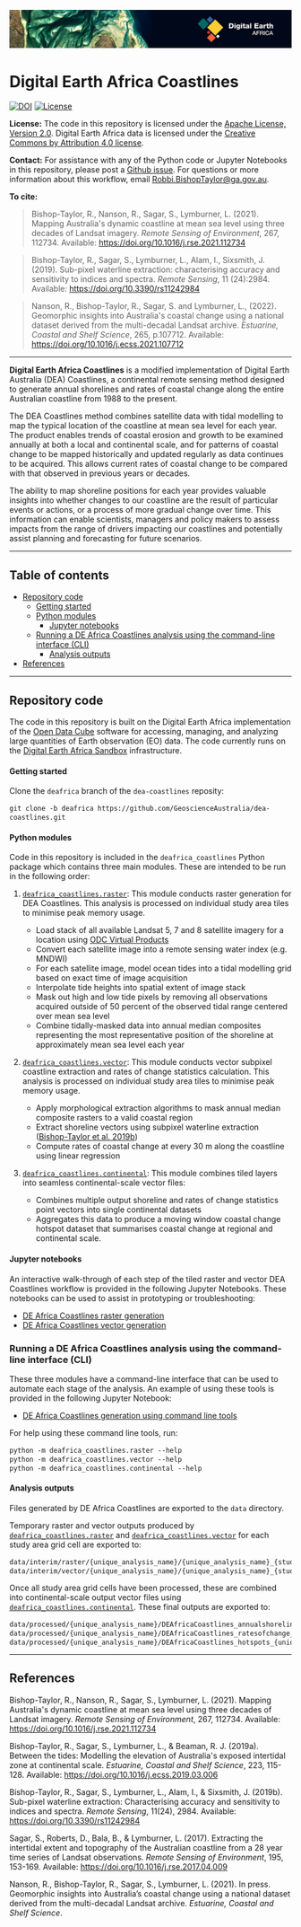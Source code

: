 ![Digital Earth Africa Coastlines](https://github.com/digitalearthafrica/deafrica-sandbox-notebooks/raw/main/Supplementary_data/Github_banner.jpg)

# Digital Earth Africa Coastlines

[![DOI](https://img.shields.io/badge/DOI-10.1016/j.rse.2021.112734-0e7fbf.svg)](https://doi.org/10.1016/j.rse.2021.112734)
[![License](https://img.shields.io/badge/License-Apache%202.0-blue.svg)](https://opensource.org/licenses/Apache-2.0)

**License:** The code in this repository is licensed under the [Apache License, Version 2.0](https://www.apache.org/licenses/LICENSE-2.0). Digital Earth Africa data is licensed under the [Creative Commons by Attribution 4.0 license](https://creativecommons.org/licenses/by/4.0/).

**Contact:** For assistance with any of the Python code or Jupyter Notebooks in this repository, please post a [Github issue](https://github.com/GeoscienceAustralia/DEACoastLines/issues/new). For questions or more information about this workflow, email Robbi.BishopTaylor@ga.gov.au.

**To cite:** 
> Bishop-Taylor, R., Nanson, R., Sagar, S., Lymburner, L. (2021). Mapping Australia's dynamic coastline at mean sea level using three decades of Landsat imagery. _Remote Sensing of Environment_, 267, 112734. Available: https://doi.org/10.1016/j.rse.2021.112734

> Bishop-Taylor, R., Sagar, S., Lymburner, L., Alam, I., Sixsmith, J. (2019). Sub-pixel waterline extraction: characterising accuracy and sensitivity to indices and spectra. _Remote Sensing_, 11 (24):2984. Available: https://doi.org/10.3390/rs11242984

> Nanson, R., Bishop-Taylor, R., Sagar, S. and Lymburner, L., (2022). Geomorphic insights into Australia's coastal change using a national dataset derived from the multi-decadal Landsat archive. _Estuarine, Coastal and Shelf Science_, 265, p.107712. Available: https://doi.org/10.1016/j.ecss.2021.107712

---

**Digital Earth Africa Coastlines** is a modified implementation of Digital Earth Australia (DEA) Coastlines, a continental remote sensing method designed to generate annual shorelines and rates of coastal change along the entire Australian coastline from 1988 to the present. 

The DEA Coastlines method combines satellite data with tidal modelling to map the typical location of the coastline at mean sea level for each year. The product enables trends of coastal erosion and growth to be examined annually at both a local and continental scale, and for patterns of coastal change to be mapped historically and updated regularly as data continues to be acquired. This allows current rates of coastal change to be compared with that observed in previous years or decades. 

The ability to map shoreline positions for each year provides valuable insights into whether changes to our coastline are the result of particular events or actions, or a process of more gradual change over time. This information can enable scientists, managers and policy makers to assess impacts from the range of drivers impacting our coastlines and potentially assist planning and forecasting for future scenarios. 

---

## Table of contents
* [Repository code](#repository-code)
    * [Getting started](#getting-started)
    * [Python modules](#python-modules)
        * [Jupyter notebooks](#jupyter-notebooks)
    * [Running a DE Africa Coastlines analysis using the command-line interface (CLI)](#running-a-de-africa-coastlines-analysis-using-the-command-line-interface-cli)
        * [Analysis outputs](#analysis-outputs)
* [References](#references)

---

## Repository code
The code in this repository is built on the Digital Earth Africa implementation of the [Open Data Cube](https://www.opendatacube.org/) software for accessing, managing, and analyzing large quantities of Earth observation (EO) data. 
The code currently runs on the [Digital Earth Africa Sandbox](https://sandbox.digitalearth.africa/) infrastructure.

#### Getting started
Clone the `deafrica` branch of the `dea-coastlines` reposity:
```
git clone -b deafrica https://github.com/GeoscienceAustralia/dea-coastlines.git
```

#### Python modules

Code in this repository is included in the `deafrica_coastlines` Python package which contains three main modules. These are intended to be run in the following order:

1. [`deafrica_coastlines.raster`](deafrica_coastlines/raster.py): This module conducts raster generation for DEA Coastlines. This analysis is processed on individual study area tiles to minimise peak memory usage.

    * Load stack of all available Landsat 5, 7 and 8 satellite imagery for a location using [ODC Virtual Products](https://docs.dea.ga.gov.au/notebooks/Frequently_used_code/Virtual_products.html)
    * Convert each satellite image into a remote sensing water index (e.g. MNDWI)
    * For each satellite image, model ocean tides into a tidal modelling grid based on exact time of image acquisition
    * Interpolate tide heights into spatial extent of image stack
    * Mask out high and low tide pixels by removing all observations acquired outside of 50 percent of the observed tidal range centered over mean sea level
    * Combine tidally-masked data into annual median composites representing the most representative position of the shoreline at approximately mean sea level each year

2. [`deafrica_coastlines.vector`](deafrica_coastlines/vector.py): This module conducts vector subpixel coastline extraction and rates of change statistics calculation. This analysis is processed on individual study area tiles to minimise peak memory usage.

    * Apply morphological extraction algorithms to mask annual median composite rasters to a valid coastal region
    * Extract shoreline vectors using subpixel waterline extraction ([Bishop-Taylor et al. 2019b](https://doi.org/10.3390/rs11242984))
    * Compute rates of coastal change at every 30 m along the coastline using linear regression
  
3. [`deafrica_coastlines.continental`](deafrica_coastlines/continental.py): This module combines tiled layers into seamless continental-scale vector files:

    * Combines multiple output shoreline and rates of change statistics point vectors into single continental datasets
    * Aggregates this data to produce a moving window coastal change hotspot dataset that summarises coastal change at regional and continental scale.
    
    
#### Jupyter notebooks
An interactive walk-through of each step of the tiled raster and vector DEA Coastlines workflow is provided in the following Jupyter Notebooks. These notebooks can be used to assist in prototyping or troubleshooting:
* [DE Africa Coastlines raster generation](notebooks/DEAfricaCoastlines_generation_raster.ipynb)
* [DE Africa Coastlines vector generation](notebooks/DEAfricaCoastlines_generation_vector.ipynb)

### Running a DE Africa Coastlines analysis using the command-line interface (CLI)

These three modules have a command-line interface that can be used to automate each stage of the analysis. An example of using these tools is provided in the following Jupyter Notebook:
* [DE Africa Coastlines generation using command line tools](notebooks/DEAfricaCoastlines_generation_CLI.ipynb)

For help using these command line tools, run:
```
python -m deafrica_coastlines.raster --help
python -m deafrica_coastlines.vector --help
python -m deafrica_coastlines.continental --help
```

#### Analysis outputs
Files generated by DE Africa Coastlines are exported to the `data` directory. 

Temporary raster and vector outputs produced by [`deafrica_coastlines.raster`](deafrica_coastlines/raster.py) and [`deafrica_coastlines.vector`](deafrica_coastlines/vector.py) for each study area grid cell are exported to:
```
data/interim/raster/{unique_analysis_name}/{unique_analysis_name}_{study_area_name}
data/interim/vector/{unique_analysis_name}/{unique_analysis_name}_{study_area_name}
```

Once all study area grid cells have been processed, these are combined into continental-scale output vector files using [`deafrica_coastlines.continental`](deafrica_coastlines/continental.py). These final outputs are exported to:
```
data/processed/{unique_analysis_name}/DEAfricaCoastlines_annualshorelines_{unique_analysis_name}.shp
data/processed/{unique_analysis_name}/DEAfricaCoastlines_ratesofchange_{unique_analysis_name}.shp
data/processed/{unique_analysis_name}/DEAfricaCoastlines_hotspots_{unique_analysis_name}_{hotspot_radius}.shp
```

---

## References
Bishop-Taylor, R., Nanson, R., Sagar, S., Lymburner, L. (2021). Mapping Australia's dynamic coastline at mean sea level using three decades of Landsat imagery. _Remote Sensing of Environment_, 267, 112734. Available: https://doi.org/10.1016/j.rse.2021.112734

Bishop-Taylor, R., Sagar, S., Lymburner, L., & Beaman, R. J. (2019a). Between the tides: Modelling the elevation of Australia's exposed intertidal zone at continental scale. _Estuarine, Coastal and Shelf Science_, 223, 115-128. Available: https://doi.org/10.1016/j.ecss.2019.03.006

Bishop-Taylor, R., Sagar, S., Lymburner, L., Alam, I., & Sixsmith, J. (2019b). Sub-pixel waterline extraction: Characterising accuracy and sensitivity to indices and spectra. _Remote Sensing_, 11(24), 2984. Available: https://doi.org/10.3390/rs11242984

Sagar, S., Roberts, D., Bala, B., & Lymburner, L. (2017). Extracting the intertidal extent and topography of the Australian coastline from a 28 year time series of Landsat observations. _Remote Sensing of Environment_, 195, 153-169. Available: https://doi.org/10.1016/j.rse.2017.04.009

Nanson, R., Bishop-Taylor, R., Sagar, S., Lymburner, L. (2021). In press. Geomorphic insights into Australia’s coastal change using a national dataset derived from the multi-decadal Landsat archive. _Estuarine, Coastal and Shelf Science_.
